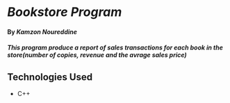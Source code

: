# _Bookstore Program_

#### By _**Kamzon Noureddine**_

#### _This program produce a report of sales transactions for each book in the store(number of copies, revenue and the avrage sales price)_

## Technologies Used

* C++
